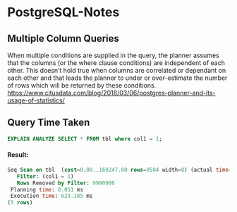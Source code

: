# PostgreSQL-Notes

## Multiple Column Queries
When multiple conditions are supplied in the query, the planner assumes that the columns (or the where clause conditions) are independent of each other. This doesn’t hold true when columns are correlated or dependant on each other and that leads the planner to under or over-estimate the number of rows which will be returned by these conditions.
https://www.citusdata.com/blog/2018/03/06/postgres-planner-and-its-usage-of-statistics/

## Query Time Taken
```SQL
EXPLAIN ANALYZE SELECT * FROM tbl where col1 = 1;
```
#### Result:
```SQL
Seq Scan on tbl  (cost=0.00..169247.80 rows=9584 width=8) (actual time=0.641..622.851 rows=10000 loops=1)
   Filter: (col1 = 1)
   Rows Removed by Filter: 9990000
 Planning time: 0.051 ms
 Execution time: 623.185 ms
(5 rows)
```
